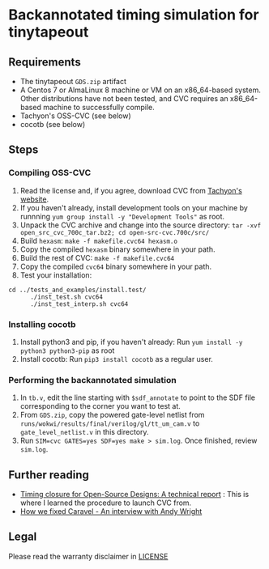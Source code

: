 # Backannotated timing simulation for tinytapeout

## Requirements

* The tinytapeout `GDS.zip` artifact
* A Centos 7 or AlmaLinux 8 machine or VM on an x86\_64-based system. Other
  distributions have not been tested, and CVC requires an x86\_64-based machine
  to successfully compile.
* Tachyon's OSS-CVC (see below)
* cocotb (see below)

## Steps

### Compiling OSS-CVC

1. Read the license and, if you agree, download CVC from
   [Tachyon's website](http://www.tachyon-da.com/).
2. If you haven't already, install development tools on your machine by runnning
   `yum group install -y "Development Tools"` as root.
3. Unpack the CVC archive and change into the source directory: 
   `tar -xvf open_src_cvc_700c_tar.bz2; cd open-src-cvc.700c/src/`
4. Build `hexasm`: `make -f makefile.cvc64 hexasm.o`
5. Copy the compiled `hexasm` binary somewhere in your path.
6. Build the rest of CVC: `make -f makefile.cvc64`
7. Copy the compiled `cvc64` binary somewhere in your path.
8. Test your installation:
```
cd ../tests_and_examples/install.test/
      ./inst_test.sh cvc64
      ./inst_test_interp.sh cvc64
```

### Installing cocotb

1. Install python3 and pip, if you haven't already:
   Run `yum install -y python3 python3-pip` as root
2. Install cocotb: Run `pip3 install cocotb` as a regular user.

### Performing the backannotated simulation

1. In `tb.v`, edit the line starting with `$sdf_annotate` to point to the SDF
   file corresponding to the corner you want to test at.
2. From `GDS.zip`, copy the powered gate-level netlist from
   `runs/wokwi/results/final/verilog/gl/tt_um_cam.v` to `gate_level_netlist.v`
   in this directory.
3. Run `SIM=cvc GATES=yes SDF=yes make > sim.log`. Once finished, review
   `sim.log`.

## Further reading

* [Timing closure for Open-Source Designs: A technical
  report](https://docs.google.com/document/d/13J1AY1zhzxur8vaFs3rRW9ZWX113rSDs63LezOOoXZ8/edit) : This is where I learned the procedure to launch CVC from.
* [How we fixed Caravel - An interview with Andy
  Wright](https://www.youtube.com/watch?v=F377UouYr7Y)

## Legal

Please read the warranty disclaimer in [LICENSE](../LICENSE)
